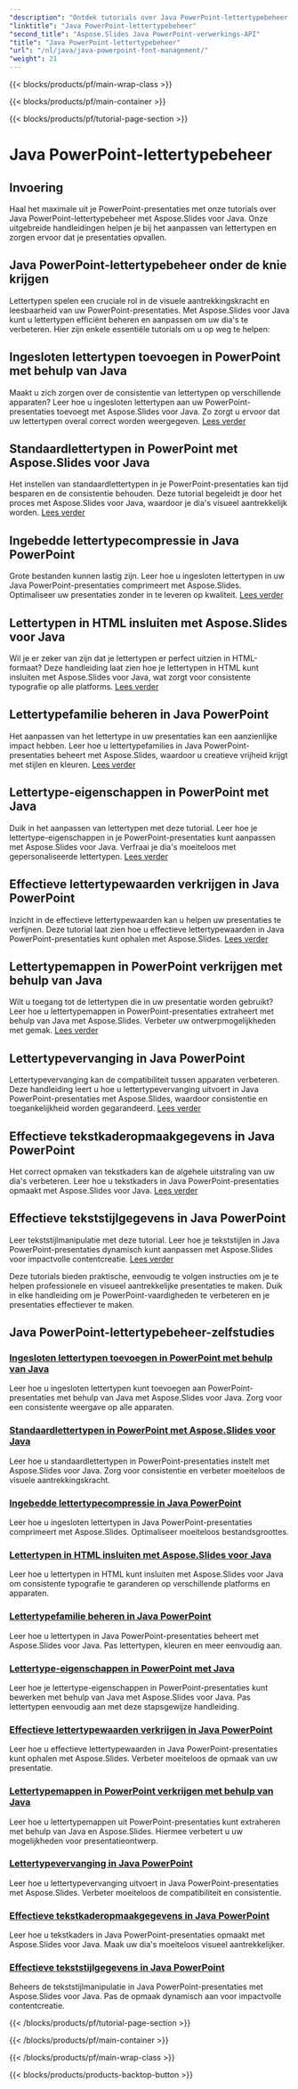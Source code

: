 ```yaml
---
"description": "Ontdek tutorials over Java PowerPoint-lettertypebeheer met Aspose.Slides voor Java. Leer inbeddings-, compressie- en aanpassingstechnieken om presentaties te verbeteren."
"linktitle": "Java PowerPoint-lettertypebeheer"
"second_title": "Aspose.Slides Java PowerPoint-verwerkings-API"
"title": "Java PowerPoint-lettertypebeheer"
"url": "/nl/java/java-powerpoint-font-management/"
"weight": 21
---
```


{{< blocks/products/pf/main-wrap-class >}}

{{< blocks/products/pf/main-container >}}

{{< blocks/products/pf/tutorial-page-section >}}

# Java PowerPoint-lettertypebeheer

## Invoering

Haal het maximale uit je PowerPoint-presentaties met onze tutorials over Java PowerPoint-lettertypebeheer met Aspose.Slides voor Java. Onze uitgebreide handleidingen helpen je bij het aanpassen van lettertypen en zorgen ervoor dat je presentaties opvallen.

## Java PowerPoint-lettertypebeheer onder de knie krijgen

Lettertypen spelen een cruciale rol in de visuele aantrekkingskracht en leesbaarheid van uw PowerPoint-presentaties. Met Aspose.Slides voor Java kunt u lettertypen efficiënt beheren en aanpassen om uw dia's te verbeteren. Hier zijn enkele essentiële tutorials om u op weg te helpen:

## Ingesloten lettertypen toevoegen in PowerPoint met behulp van Java
Maakt u zich zorgen over de consistentie van lettertypen op verschillende apparaten? Leer hoe u ingesloten lettertypen aan uw PowerPoint-presentaties toevoegt met Aspose.Slides voor Java. Zo zorgt u ervoor dat uw lettertypen overal correct worden weergegeven. [Lees verder](./add-embedded-fonts-powerpoint-java/)

## Standaardlettertypen in PowerPoint met Aspose.Slides voor Java
Het instellen van standaardlettertypen in je PowerPoint-presentaties kan tijd besparen en de consistentie behouden. Deze tutorial begeleidt je door het proces met Aspose.Slides voor Java, waardoor je dia's visueel aantrekkelijk worden. [Lees verder](./default-fonts-powerpoint/)

## Ingebedde lettertypecompressie in Java PowerPoint
Grote bestanden kunnen lastig zijn. Leer hoe u ingesloten lettertypen in uw Java PowerPoint-presentaties comprimeert met Aspose.Slides. Optimaliseer uw presentaties zonder in te leveren op kwaliteit. [Lees verder](./embedded-font-compression-java-powerpoint/)

## Lettertypen in HTML insluiten met Aspose.Slides voor Java
Wil je er zeker van zijn dat je lettertypen er perfect uitzien in HTML-formaat? Deze handleiding laat zien hoe je lettertypen in HTML kunt insluiten met Aspose.Slides voor Java, wat zorgt voor consistente typografie op alle platforms. [Lees verder](./embed-fonts-in-html/)

## Lettertypefamilie beheren in Java PowerPoint
Het aanpassen van het lettertype in uw presentaties kan een aanzienlijke impact hebben. Leer hoe u lettertypefamilies in Java PowerPoint-presentaties beheert met Aspose.Slides, waardoor u creatieve vrijheid krijgt met stijlen en kleuren. [Lees verder](./manage-font-family-java-powerpoint/)

## Lettertype-eigenschappen in PowerPoint met Java
Duik in het aanpassen van lettertypen met deze tutorial. Leer hoe je lettertype-eigenschappen in je PowerPoint-presentaties kunt aanpassen met Aspose.Slides voor Java. Verfraai je dia's moeiteloos met gepersonaliseerde lettertypen. [Lees verder](./font-properties-powerpoint-java/)

## Effectieve lettertypewaarden verkrijgen in Java PowerPoint
Inzicht in de effectieve lettertypewaarden kan u helpen uw presentaties te verfijnen. Deze tutorial laat zien hoe u effectieve lettertypewaarden in Java PowerPoint-presentaties kunt ophalen met Aspose.Slides. [Lees verder](./get-effective-font-values-java-powerpoint/)

## Lettertypemappen in PowerPoint verkrijgen met behulp van Java
Wilt u toegang tot de lettertypen die in uw presentatie worden gebruikt? Leer hoe u lettertypemappen in PowerPoint-presentaties extraheert met behulp van Java met Aspose.Slides. Verbeter uw ontwerpmogelijkheden met gemak. [Lees verder](./get-fonts-folders-powerpoint-java/)

## Lettertypevervanging in Java PowerPoint
Lettertypevervanging kan de compatibiliteit tussen apparaten verbeteren. Deze handleiding leert u hoe u lettertypevervanging uitvoert in Java PowerPoint-presentaties met Aspose.Slides, waardoor consistentie en toegankelijkheid worden gegarandeerd. [Lees verder](./fonts-substitution-java-powerpoint/)

## Effectieve tekstkaderopmaakgegevens in Java PowerPoint
Het correct opmaken van tekstkaders kan de algehele uitstraling van uw dia's verbeteren. Leer hoe u tekstkaders in Java PowerPoint-presentaties opmaakt met Aspose.Slides voor Java. [Lees verder](./effective-text-frame-format-data-java-powerpoint/)

## Effectieve tekststijlgegevens in Java PowerPoint
Leer tekststijlmanipulatie met deze tutorial. Leer hoe je tekststijlen in Java PowerPoint-presentaties dynamisch kunt aanpassen met Aspose.Slides voor impactvolle contentcreatie. [Lees verder](./effective-text-style-data-java-powerpoint/)

Deze tutorials bieden praktische, eenvoudig te volgen instructies om je te helpen professionele en visueel aantrekkelijke presentaties te maken. Duik in elke handleiding om je PowerPoint-vaardigheden te verbeteren en je presentaties effectiever te maken.
## Java PowerPoint-lettertypebeheer-zelfstudies
### [Ingesloten lettertypen toevoegen in PowerPoint met behulp van Java](./add-embedded-fonts-powerpoint-java/)
Leer hoe u ingesloten lettertypen kunt toevoegen aan PowerPoint-presentaties met behulp van Java met Aspose.Slides voor Java. Zorg voor een consistente weergave op alle apparaten.
### [Standaardlettertypen in PowerPoint met Aspose.Slides voor Java](./default-fonts-powerpoint/)
Leer hoe u standaardlettertypen in PowerPoint-presentaties instelt met Aspose.Slides voor Java. Zorg voor consistentie en verbeter moeiteloos de visuele aantrekkingskracht.
### [Ingebedde lettertypecompressie in Java PowerPoint](./embedded-font-compression-java-powerpoint/)
Leer hoe u ingesloten lettertypen in Java PowerPoint-presentaties comprimeert met Aspose.Slides. Optimaliseer moeiteloos bestandsgroottes.
### [Lettertypen in HTML insluiten met Aspose.Slides voor Java](./embed-fonts-in-html/)
Leer hoe u lettertypen in HTML kunt insluiten met Aspose.Slides voor Java om consistente typografie te garanderen op verschillende platforms en apparaten.
### [Lettertypefamilie beheren in Java PowerPoint](./manage-font-family-java-powerpoint/)
Leer hoe u lettertypen in Java PowerPoint-presentaties beheert met Aspose.Slides voor Java. Pas lettertypen, kleuren en meer eenvoudig aan.
### [Lettertype-eigenschappen in PowerPoint met Java](./font-properties-powerpoint-java/)
Leer hoe je lettertype-eigenschappen in PowerPoint-presentaties kunt bewerken met behulp van Java met Aspose.Slides voor Java. Pas lettertypen eenvoudig aan met deze stapsgewijze handleiding.
### [Effectieve lettertypewaarden verkrijgen in Java PowerPoint](./get-effective-font-values-java-powerpoint/)
Leer hoe u effectieve lettertypewaarden in Java PowerPoint-presentaties kunt ophalen met Aspose.Slides. Verbeter moeiteloos de opmaak van uw presentatie.
### [Lettertypemappen in PowerPoint verkrijgen met behulp van Java](./get-fonts-folders-powerpoint-java/)
Leer hoe u lettertypemappen uit PowerPoint-presentaties kunt extraheren met behulp van Java en Aspose.Slides. Hiermee verbetert u uw mogelijkheden voor presentatieontwerp.
### [Lettertypevervanging in Java PowerPoint](./fonts-substitution-java-powerpoint/)
Leer hoe u lettertypevervanging uitvoert in Java PowerPoint-presentaties met Aspose.Slides. Verbeter moeiteloos de compatibiliteit en consistentie.
### [Effectieve tekstkaderopmaakgegevens in Java PowerPoint](./effective-text-frame-format-data-java-powerpoint/)
Leer hoe u tekstkaders in Java PowerPoint-presentaties opmaakt met Aspose.Slides voor Java. Maak uw dia's moeiteloos visueel aantrekkelijker.
### [Effectieve tekststijlgegevens in Java PowerPoint](./effective-text-style-data-java-powerpoint/)
Beheers de tekststijlmanipulatie in Java PowerPoint-presentaties met Aspose.Slides voor Java. Pas de opmaak dynamisch aan voor impactvolle contentcreatie.

{{< /blocks/products/pf/tutorial-page-section >}}

{{< /blocks/products/pf/main-container >}}

{{< /blocks/products/pf/main-wrap-class >}}

{{< blocks/products/products-backtop-button >}}